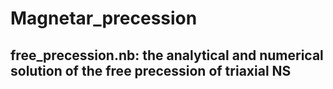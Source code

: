 # Magnetar_precession

## free_precession.nb: the analytical and numerical solution of the free precession of triaxial NS

## 
